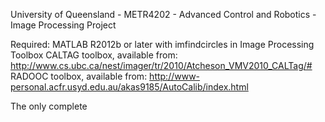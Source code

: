 University of Queensland - METR4202 - Advanced Control and Robotics - Image Processing Project

Required:
MATLAB R2012b or later with imfindcircles in Image Processing Toolbox
CALTAG toolbox, available from: http://www.cs.ubc.ca/nest/imager/tr/2010/Atcheson_VMV2010_CALTag/#
RADOOC toolbox, available from: http://www-personal.acfr.usyd.edu.au/akas9185/AutoCalib/index.html 

The only complete 